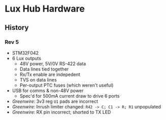 Lux Hub Hardware
================

History
-------

### Rev 5

- STM32F042
- 6 Lux outputs
    - 48V power, 5V/0V RS-422 data
    - Data lines tied together
    - Rx/Tx enable are indepedent
    - TVS on data lines
    - Per-output PTC fuses (which weren't useful)
- USB for comms & non-48V power
    - Spec'd for 500mA current draw to drive 6 ports
- *Greenwire*: 3v3 reg `U1` pads are incorrect
- *Greenwire*: Inrush limiter changed: `R42 -> C; C1 -> R; R1` unpopulated
- *Greenwire*: RX pin incorrect; shorted to TX LED
